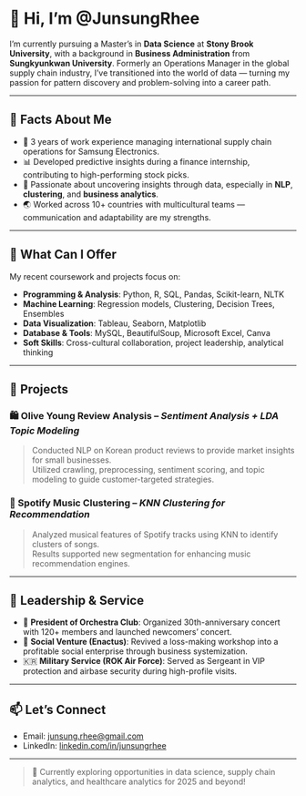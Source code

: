 # 👋 Hi, I’m @JunsungRhee

I’m currently pursuing a Master’s in **Data Science** at **Stony Brook University**, with a background in **Business Administration** from **Sungkyunkwan University**. Formerly an Operations Manager in the global supply chain industry, I’ve transitioned into the world of data — turning my passion for pattern discovery and problem-solving into a career path.

---

## 🔎 Facts About Me

- 💼 3 years of work experience managing international supply chain operations for Samsung Electronics.
- 📊 Developed predictive insights during a finance internship, contributing to high-performing stock picks.
- 🧠 Passionate about uncovering insights through data, especially in **NLP**, **clustering**, and **business analytics**.
- 🌏 Worked across 10+ countries with multicultural teams — communication and adaptability are my strengths.

---

## 🚀 What Can I Offer

My recent coursework and projects focus on:

- **Programming & Analysis**: Python, R, SQL, Pandas, Scikit-learn, NLTK
- **Machine Learning**: Regression models, Clustering, Decision Trees, Ensembles
- **Data Visualization**: Tableau, Seaborn, Matplotlib
- **Database & Tools**: MySQL, BeautifulSoup, Microsoft Excel, Canva
- **Soft Skills**: Cross-cultural collaboration, project leadership, analytical thinking

---

## 📂 Projects

### 🛍️ Olive Young Review Analysis – *Sentiment Analysis + LDA Topic Modeling*
> Conducted NLP on Korean product reviews to provide market insights for small businesses.  
> Utilized crawling, preprocessing, sentiment scoring, and topic modeling to guide customer-targeted strategies.

### 🎵 Spotify Music Clustering – *KNN Clustering for Recommendation*
> Analyzed musical features of Spotify tracks using KNN to identify clusters of songs.  
> Results supported new segmentation for enhancing music recommendation engines.

---

## 🧠 Leadership & Service

- 🎻 **President of Orchestra Club**: Organized 30th-anniversary concert with 120+ members and launched newcomers’ concert.
- 💼 **Social Venture (Enactus)**: Revived a loss-making workshop into a profitable social enterprise through business systemization.
- 🇰🇷 **Military Service (ROK Air Force)**: Served as Sergeant in VIP protection and airbase security during high-profile visits.

---

## 📫 Let’s Connect

- Email: [junsung.rhee@gmail.com](mailto:junsung.rhee@gmail.com)  
- LinkedIn: [linkedin.com/in/junsungrhee](https://www.linkedin.com/in/junsungrhee)  

---

> 🌱 Currently exploring opportunities in data science, supply chain analytics, and healthcare analytics for 2025 and beyond!
